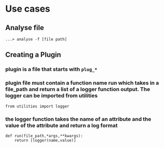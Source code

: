 # Use cases
## Analyse file

    ...> analyse -f [file path]




## Creating a Plugin
### plugin is a file that starts with `plug_*`
### plugin file must contain a function name run which takes in a file_path and return a list of a logger function output. The logger can be imported from utilities
    from utilities import logger
### the logger function takes the name of an attribute and the value of the attribute and return a log format
    def run(file_path,*args,**kwargs):
        return [logger(name,value)]






